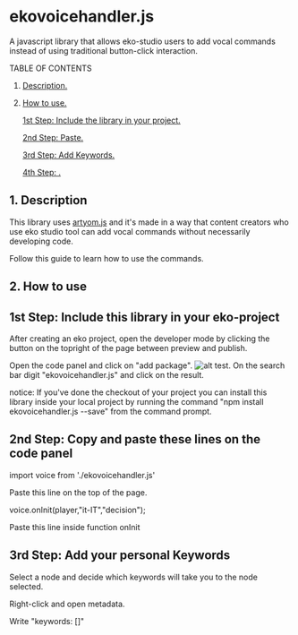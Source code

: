 # ekovoicehandler.js
A javascript library that allows eko-studio users to add vocal commands instead of using traditional button-click interaction.

TABLE OF CONTENTS

1. [ Description. ](#desc)
2. [ How to use. ](#usage)

    [ 1st Step: Include the library in your project.](#1st)
   
    [ 2nd Step: Paste. ](#2nd)
   
    [ 3rd Step: Add Keywords. ](#3rd)
   
    [ 4th Step: . ](#4th)

<a name="desc"></a>
## 1. Description

This library uses <a href = https://sdkcarlos.github.io/sites/artyom.html>artyom.js</a> and it's made in a way that content creators who use eko studio tool can add vocal commands without necessarily developing code. 

Follow this guide to learn how to use the commands.

<a name="usage"></a>
## 2. How to use 

<a name="1st"></a>
## 1st Step: Include this library in your eko-project

After creating an eko project, open the developer mode by clicking the button on the topright of the page between preview and publish.

Open the code panel and click on "add package".
![alt test](screenshots/picturename).
On the search bar digit "ekovoicehandler.js" and click on the result. 

notice: If you've done the checkout of your project you can install this library inside your local project by running the command "npm install ekovoicehandler.js --save" from the command prompt. 

<a name="2nd"></a>
## 2nd Step: Copy and paste these lines on the code panel 
 
import voice from './ekovoicehandler.js' 
 
Paste this line on the top of the page. 



 voice.onInit(player,"it-IT","decision");
 
 Paste this line inside function onInit
 
 <a name="3rd"></a>
 ## 3rd Step: Add your personal Keywords 

Select a node and decide which keywords will take you to the node selected.

Right-click and open metadata.

Write "keywords: []" 
